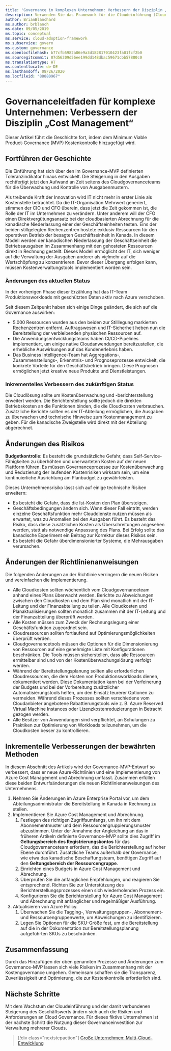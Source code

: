 ```yaml
---
title: 'Governance in komplexen Unternehmen: Verbessern der Disziplin „Cost Management“'
description: Verwenden Sie das Framework für die Cloudeinführung (Cloud Adoption Framework) für Azure, um zu erfahren, wie Sie einem Minimum Viable Product (MVP) für die Governance Kostenkontrollfunktionen hinzufügen.
author: BrianBlanchard
ms.author: brblanch
ms.date: 09/05/2019
ms.topic: conceptual
ms.service: cloud-adoption-framework
ms.subservice: govern
ms.custom: governance
ms.openlocfilehash: b77cfb5982a06e9a3d182817010423fa01fcf2b0
ms.sourcegitcommit: 07d56209d56ee199dd148dbac59671cbb57880c0
ms.translationtype: HT
ms.contentlocale: de-DE
ms.lasthandoff: 08/26/2020
ms.locfileid: "88880967"
---
```

# <a name="governance-guide-for-complex-enterprises-improve-the-cost-management-discipline"></a>Governanceleitfaden für komplexe Unternehmen: Verbessern der Disziplin „Cost Management“

Dieser Artikel führt die Geschichte fort, indem dem Minimum Viable Product-Governance (MVP) Kostenkontrolle hinzugefügt wird.

## <a name="advancing-the-narrative"></a>Fortführen der Geschichte

Die Einführung hat sich über den im Governance-MVP definierten Toleranzindikator hinaus entwickelt. Die Steigerung in den Ausgaben rechtfertigt jetzt den Aufwand an Zeit seitens des Cloudgovernanceteams für die Überwachung und Kontrolle von Ausgabenmustern.

Als treibende Kraft der Innovation wird IT nicht mehr in erster Linie als Kostenstelle betrachtet. Da die IT-Organisation Mehrwert generiert, stimmen der CIO und CFO überein, dass jetzt die Zeit gekommen ist, die Rolle der IT im Unternehmen zu verändern. Unter anderem will der CFO einen Direktvergütungsansatz bei der cloudbasierten Abrechnung für die kanadische Niederlassung einer der Geschäftseinheiten testen. Eins der beiden stillgelegten Rechenzentren hostete exklusiv Ressourcen für den operativen Betrieb der besagten Geschäftseinheit in Kanada. In diesem Modell werden der kanadischen Niederlassung der Geschäftseinheit die Betriebsausgaben im Zusammenhang mit den gehosteten Ressourcen direkt in Rechnung gestellt. Dieses Modell ermöglicht der IT, sich weniger auf die Verwaltung der Ausgaben anderer als vielmehr auf die Wertschöpfung zu konzentrieren. Bevor dieser Übergang erfolgen kann, müssen Kostenverwaltungstools implementiert worden sein.

### <a name="changes-in-the-current-state"></a>Änderungen des aktuellen Status

In der vorherigen Phase dieser Erzählung hat das IT-Team Produktionsworkloads mit geschützten Daten aktiv nach Azure verschoben.

Seit diesem Zeitpunkt haben sich einige Dinge geändert, die sich auf die Governance auswirken:

- 5\.000 Ressourcen wurden aus den beiden zur Stilllegung markierten Rechenzentren entfernt. Auftragswesen und IT-Sicherheit heben nun die Bereitstellung der verbleibenden physischen Ressourcen auf.
- Die Anwendungsentwicklungsteams haben CI/CD-Pipelines implementiert, um einige native Cloudanwendungen bereitzustellen, die erhebliche Auswirkungen auf das Kundenerlebnis haben.
- Das Business Intelligence-Team hat Aggregations-, Zusammenstellungs-, Erkenntnis- und Prognoseprozesse entwickelt, die konkrete Vorteile für den Geschäftsbetrieb bringen. Diese Prognosen ermöglichen jetzt kreative neue Produkte und Dienstleistungen.

### <a name="incrementally-improve-the-future-state"></a>Inkrementelles Verbessern des zukünftigen Status

Die Cloudlösung sollte um Kostenüberwachung und -berichterstellung erweitert werden. Die Berichterstellung sollte jedoch die direkten Betriebskosten an die Funktionen binden, die die Cloudkosten verbrauchen. Zusätzliche Berichte sollten es der IT-Abteilung ermöglichen, die Ausgaben zu überwachen und technische Hinweise zum Kostenmanagement zu geben. Für die kanadische Zweigstelle wird direkt mit der Abteilung abgerechnet.

## <a name="changes-in-risk"></a>Änderungen des Risikos

**Budgetkontrolle:** Es besteht die grundsätzliche Gefahr, dass Self-Service-Fähigkeiten zu überhöhten und unerwarteten Kosten auf der neuen Plattform führen. Es müssen Governanceprozesse zur Kostenüberwachung und Reduzierung der laufenden Kostenrisiken wirksam sein, um eine kontinuierliche Ausrichtung am Planbudget zu gewährleisten.

Dieses Unternehmensrisiko lässt sich auf einige technische Risiken erweitern:

- Es besteht die Gefahr, dass die Ist-Kosten den Plan übersteigen.
- Geschäftsbedingungen ändern sich. Wenn dieser Fall eintritt, werden einzelne Geschäftsfunktion mehr Clouddienste nutzen müssen als erwartet, was zu Anomalien bei den Ausgaben führt. Es besteht das Risiko, dass diese zusätzlichen Kosten als Überschreitungen angesehen werden, statt als notwendige Anpassung des Plans. Bei Erfolg sollte das kanadische Experiment ein Beitrag zur Korrektur dieses Risikos sein.
- Es besteht die Gefahr überdimensionierter Systeme, die Mehrausgaben verursachen.

## <a name="changes-to-the-policy-statements"></a>Änderungen der Richtlinienanweisungen

Die folgenden Änderungen an der Richtlinie verringern die neuen Risiken und vereinfachen die Implementierung.

- Alle Cloudkosten sollten wöchentlich vom Cloudgovernanceteam anhand eines Plans überwacht werden. Berichte zu Abweichungen zwischen den Cloudkosten und dem Plan sind monatlich mit der IT-Leitung und der Finanzabteilung zu teilen. Alle Cloudkosten und Planaktualisierungen sollten monatlich zusammen mit der IT-Leitung und der Finanzabteilung überprüft werden.
- Alle Kosten müssen zum Zweck der Rechnungslegung einer Geschäftsfunktion zugeordnet sein.
- Cloudressourcen sollten fortlaufend auf Optimierungsmöglichkeiten überprüft werden.
- Cloudgovernancetools müssen die Optionen für die Dimensionierung von Ressourcen auf eine genehmigte Liste mit Konfigurationen beschränken. Die Tools müssen sicherstellen, dass alle Ressourcen ermittelbar sind und von der Kostenüberwachungslösung verfolgt werden.
- Während der Bereitstellungsplanung sollten alle erforderlichen Cloudressourcen, die dem Hosten von Produktionsworkloads dienen, dokumentiert werden. Diese Dokumentation kann bei der Verfeinerung der Budgets und bei der Vorbereitung zusätzlicher Automatisierungstools helfen, um den Einsatz teurerer Optionen zu vermeiden. Während dieses Prozesses sollten verschiedene vom Cloudanbieter angebotene Rabattierungstools wie z. B. Azure Reserved Virtual Machine Instances oder Lizenzkostenreduzierungen in Betracht gezogen werden.
- Alle Besitzer von Anwendungen sind verpflichtet, an Schulungen zu Praktiken zur Optimierung von Workloads teilzunehmen, um die Cloudkosten besser zu kontrollieren.

## <a name="incremental-improvement-of-the-best-practices"></a>Inkrementelle Verbesserungen der bewährten Methoden

In diesem Abschnitt des Artikels wird der Governance-MVP-Entwurf so verbessert, dass er neue Azure-Richtlinien und eine Implementierung von Azure Cost Management und Abrechnung umfasst. Zusammen erfüllen diese beiden Entwurfsänderungen die neuen Richtlinienanweisungen des Unternehmens.

1. Nehmen Sie Änderungen im Azure Enterprise Portal vor, um dem Abteilungsadministrator die Bereitstellung in Kanada in Rechnung zu stellen.
2. Implementieren Sie Azure Cost Management und Abrechnung.
    1. Festlegen des richtigen Zugriffsumfangs, um ihn mit dem Abonnementmuster und dem Ressourcengruppierungsmuster abzustimmen. Unter der Annahme der Angleichung an das in früheren Artikeln definierte Governance-MVP sollte dies Zugriff im **Geltungsbereich des Registrierungskontos** für das Cloudgovernanceteam erfordern, das die Berichterstellung auf hoher Ebene durchführt. Zusätzliche Teams außerhalb der Governance, wie etwa das kanadische Beschaffungsteam, benötigen Zugriff auf den **Geltungsbereich der Ressourcengruppe**.
    2. Einrichten eines Budgets in Azure Cost Management und Abrechnung.
    3. Überprüfen Sie die anfänglichen Empfehlungen, und reagieren Sie entsprechend. Richten Sie zur Unterstützung des Berichterstellungsprozesses einen sich wiederholenden Prozess ein.
    4. Konfigurieren Sie die Berichterstellung für Azure Cost Management und Abrechnung mit anfänglicher und regelmäßiger Ausführung.
3. Aktualisieren von Azure Policy.
    1. Überwachen Sie die Tagging-, Verwaltungsgruppen-, Abonnement- und Ressourcengruppenwerte, um Abweichungen zu identifizieren.
    2. Legen Sie Optionen für die SKU-Größe fest, um die Bereitstellung auf die in der Dokumentation zur Bereitstellungsplanung aufgeführten SKUs zu beschränken.

## <a name="conclusion"></a>Zusammenfassung

Durch das Hinzufügen der oben genannten Prozesse und Änderungen zum Governance-MVP lassen sich viele Risiken im Zusammenhang mit der Kostengovernance umgehen. Gemeinsam schaffen sie die Transparenz, Zuverlässigkeit und Optimierung, die zur Kostenkontrolle erforderlich sind.

## <a name="next-steps"></a>Nächste Schritte

Mit dem Wachstum der Cloudeinführung und der damit verbundenen Steigerung des Geschäftswerts ändern sich auch die Risiken und Anforderungen an Cloud Governance. Für dieses fiktive Unternehmen ist der nächste Schritt die Nutzung dieser Governanceinvestition zur Verwaltung mehrerer Clouds.

> [!div class="nextstepaction"]
> [Große Unternehmen: Multi-Cloud-Entwicklung](./multicloud-improvement.md)
